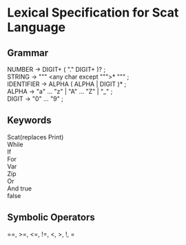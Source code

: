 # Lexical Specification for Scat Language


## Grammar
NUMBER         → DIGIT+ ( "." DIGIT+ )? ;  
STRING         → "\"" <any char except "\"">* "\"" ;  
IDENTIFIER     → ALPHA ( ALPHA | DIGIT )* ;  
ALPHA          → "a" ... "z" | "A" ... "Z" | "_" ;  
DIGIT          → "0" ... "9" ;  

## Keywords
Scat(replaces Print)  
While  
If  
For  
Var  
Zip  
Or  
And
true  
false  

## Symbolic Operators
==, >=, <=, !=, <, >, !, =
